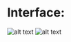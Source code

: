 # Interface:

![alt text](https://www.dthomassen.nl/python/rps.png)
![alt text](https://www.dthomassen.nl/python/rps2.png)
